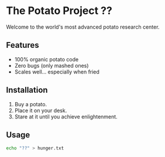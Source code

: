 # The Potato Project ??

Welcome to the world's most advanced potato research center.

## Features
- 100% organic potato code
- Zero bugs (only mashed ones)
- Scales well… especially when fried

## Installation
1. Buy a potato.
2. Place it on your desk.
3. Stare at it until you achieve enlightenment.

## Usage
```bash
echo "??" > hunger.txt
